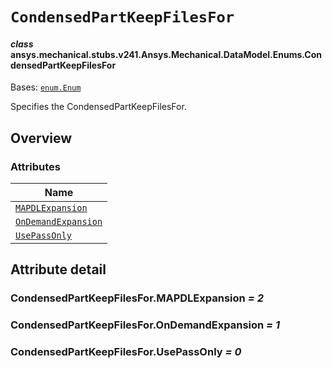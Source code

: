 # `CondensedPartKeepFilesFor`

<a id="ansys.mechanical.stubs.v241.Ansys.Mechanical.DataModel.Enums.CondensedPartKeepFilesFor"></a>

#### *class* ansys.mechanical.stubs.v241.Ansys.Mechanical.DataModel.Enums.CondensedPartKeepFilesFor

Bases: [`enum.Enum`](https://docs.python.org/3/library/enum.html#enum.Enum)

Specifies the CondensedPartKeepFilesFor.

<!-- !! processed by numpydoc !! -->

<a id="overview"></a>

## Overview

### Attributes

| Name |
| --------------------------------------------------------------------- |
| [`MAPDLExpansion`](#CondensedPartKeepFilesFor.MAPDLExpansion) |
| [`OnDemandExpansion`](#CondensedPartKeepFilesFor.OnDemandExpansion) |
| [`UsePassOnly`](#CondensedPartKeepFilesFor.UsePassOnly) |

<a id="attribute-detail"></a>

## Attribute detail

<a id="CondensedPartKeepFilesFor.MAPDLExpansion"></a>

### CondensedPartKeepFilesFor.MAPDLExpansion *= 2*

<a id="CondensedPartKeepFilesFor.OnDemandExpansion"></a>

### CondensedPartKeepFilesFor.OnDemandExpansion *= 1*

<a id="CondensedPartKeepFilesFor.UsePassOnly"></a>

### CondensedPartKeepFilesFor.UsePassOnly *= 0*


